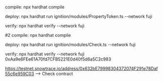 compile:
npx hardhat compile

deploy:
npx hardhat run ignition/modules/PropertyToken.ts --network fuji

verify:
npx hardhat verify --network fuji <ct address>

#2
compile:
npx hardhat compile

deploy:
npx hardhat run ignition/modules/Check.ts --network fuji

verify:
npx hardhat verify --network fuji 0xAa9e6FEe61A70fd7CFB5221E0d40f5d6a5C2c983

https://testnet.snowtrace.io/address/0x632bE79998304372074F291e78Daf55c6e959C03 --> Check contract
